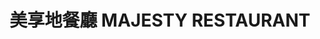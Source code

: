 ---
title: "美享地餐廳 MAJESTY RESTAURANT"
description: "美享地餐廳 MAJESTY RESTAURANT"
layout: shop
keywords:
  - 美食競賽
  - 台灣美食
  - 美食精選
datePublished: "2025-06-30"
dateModified: "2025-07-05"
city: "高雄市"
district: "鼓山區"
address: "高雄市鼓山區龍德新路222號11F"
phone: "075596911"
geo: "22.654568113324757, 120.30628693832335"
google_map: "https://maps.app.goo.gl/E2aM1CUDSaefPajV7"
footinder: "https://footinder.com.tw/%E9%AB%98%E9%9B%84%E5%B8%82%E9%BC%93%E5%B1%B1%E5%8D%80/11685/"
official: "https://www.khhmarriott.com/Foods/Content/MAJESTY_RTR"
award:
  - name: "500盤"
    year: "2024"
    entries:
      - dishes:
          - "M9和牛肋眼|山藥|薩丁尼亞珍珠麵"

---